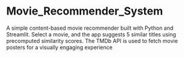 # Movie_Recommender_System
A simple content-based movie recommender built with Python and Streamlit. Select a movie, and the app suggests 5 similar titles using precomputed similarity scores. The TMDb API is used to fetch movie posters for a visually engaging experience
